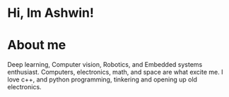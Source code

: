 # Hi, Im Ashwin!

# About me
Deep learning, Computer vision, Robotics, and Embedded systems enthusiast.
Computers, electronics, math, and space are what excite me.
I love c++, and python programming, tinkering and opening up old electronics.

